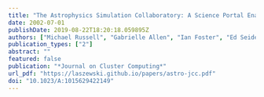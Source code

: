 ```yaml
---
title: "The Astrophysics Simulation Collaboratory: A Science Portal Enabling Community Software Development"
date: 2002-07-01
publishDate: 2019-08-22T18:20:18.059895Z
authors: ["Michael Russell", "Gabrielle Allen", "Ian Foster", "Ed Seidel", "Jason Novotny", "John Shalf", "Gregor von Laszewski", "Greg Daues"]
publication_types: ["2"]
abstract: ""
featured: false
publication: "*Journal on Cluster Computing*"
url_pdf: "https://laszewski.github.io/papers/astro-jcc.pdf"
doi: "10.1023/A:1015629422149"
---
```



